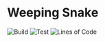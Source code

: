 # Weeping Snake

![Build](https://github.com/SilasDerProfi/weeping-snake/workflows/Build/badge.svg)
![Test](https://github.com/SilasDerProfi/weeping-snake/workflows/Test/badge.svg)
![Lines of Code](https://img.shields.io/tokei/lines/github/SilasDerProfi/weeping-snake)
